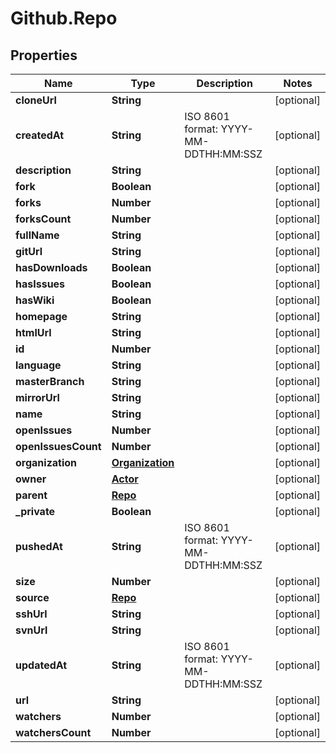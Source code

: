 # Github.Repo

## Properties

Name | Type | Description | Notes
------------ | ------------- | ------------- | -------------
**cloneUrl** | **String** |  | [optional] 
**createdAt** | **String** | ISO 8601 format: YYYY-MM-DDTHH:MM:SSZ | [optional] 
**description** | **String** |  | [optional] 
**fork** | **Boolean** |  | [optional] 
**forks** | **Number** |  | [optional] 
**forksCount** | **Number** |  | [optional] 
**fullName** | **String** |  | [optional] 
**gitUrl** | **String** |  | [optional] 
**hasDownloads** | **Boolean** |  | [optional] 
**hasIssues** | **Boolean** |  | [optional] 
**hasWiki** | **Boolean** |  | [optional] 
**homepage** | **String** |  | [optional] 
**htmlUrl** | **String** |  | [optional] 
**id** | **Number** |  | [optional] 
**language** | **String** |  | [optional] 
**masterBranch** | **String** |  | [optional] 
**mirrorUrl** | **String** |  | [optional] 
**name** | **String** |  | [optional] 
**openIssues** | **Number** |  | [optional] 
**openIssuesCount** | **Number** |  | [optional] 
**organization** | [**Organization**](Organization.md) |  | [optional] 
**owner** | [**Actor**](Actor.md) |  | [optional] 
**parent** | [**Repo**](Repo.md) |  | [optional] 
**_private** | **Boolean** |  | [optional] 
**pushedAt** | **String** | ISO 8601 format: YYYY-MM-DDTHH:MM:SSZ | [optional] 
**size** | **Number** |  | [optional] 
**source** | [**Repo**](Repo.md) |  | [optional] 
**sshUrl** | **String** |  | [optional] 
**svnUrl** | **String** |  | [optional] 
**updatedAt** | **String** | ISO 8601 format: YYYY-MM-DDTHH:MM:SSZ | [optional] 
**url** | **String** |  | [optional] 
**watchers** | **Number** |  | [optional] 
**watchersCount** | **Number** |  | [optional] 


